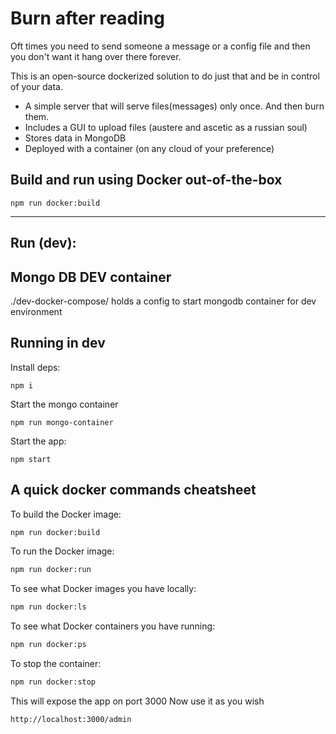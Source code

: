 # Burn after reading
Oft times you need to send someone a message or a config file and then you don't want it hang over there forever.
 
This is an open-source dockerized solution to do just that and be in control of your data.

* A simple server that will serve files(messages) only once. And then burn them.
* Includes a GUI to upload files (austere and ascetic as a russian soul)
* Stores data in MongoDB
* Deployed with a container (on any cloud of your preference)

## Build and run using Docker out-of-the-box

```
npm run docker:build
```
----
## Run (dev):
## Mongo DB DEV container 
./dev-docker-compose/ holds a config to start mongodb container for dev environment 

## Running in dev
Install deps:
```
npm i
```
Start the mongo container
```
npm run mongo-container
```

Start the app:
```
npm start
```

## A quick docker commands cheatsheet

To build the Docker image:

```bash
npm run docker:build
```

To run the Docker image:

```bash
npm run docker:run
```

To see what Docker images you have locally:

```bash
npm run docker:ls
```
To see what Docker containers you have running:

```bash
npm run docker:ps
```

To stop the container:

```bash
npm run docker:stop
```

This will expose the app on port 3000
Now use it as you wish
```
http://localhost:3000/admin
```